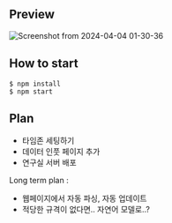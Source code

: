 ## Preview

![Screenshot from 2024-04-04 01-30-36](https://github.com/seohyun-kim/conferences_api/assets/61939286/c5e7cc50-dfd5-488a-b89e-392a3ad3e840)


## How to start
```
$ npm install 
$ npm start
```

## Plan
- 타임존 세팅하기  
- 데이터 인풋 페이지 추가  
- 연구실 서버 배포  

Long term plan :
 - 웹페이지에서 자동 파싱, 자동 업데이트
 - 적당한 규격이 없다면.. 자연어 모델로..?

